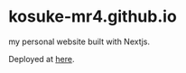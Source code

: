# kosuke-mr4.github.io

my personal website built with Nextjs.

Deployed at [here](https://kosuke-mr4.github.io/).
